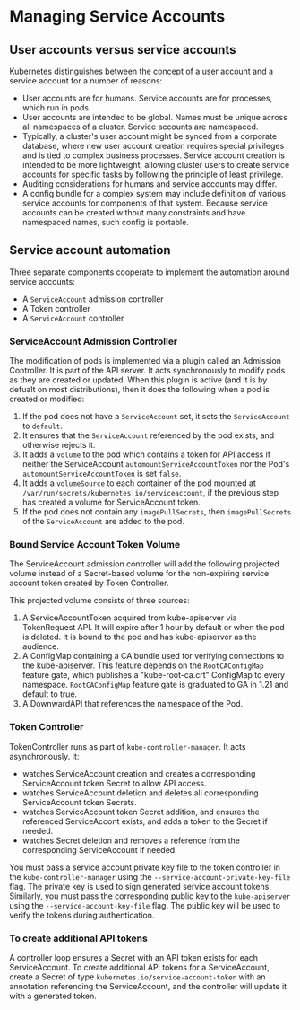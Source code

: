 # Managing Service Accounts

## User accounts versus service accounts

Kubernetes distinguishes between the concept of a user account and a service account for a number of reasons:

- User accounts are for humans. Service accounts are for processes, which run in pods.
- User accounts are intended to be global. Names must be unique across all namespaces of a cluster. Service accounts are namespaced.
- Typically, a cluster's user account might be synced from a corporate database, where new user account creation requires special privileges and is tied to complex business processes. Service account creation is intended to be more lightweight, allowing cluster users to create service accounts for specific tasks by following the principle of least privilege.
- Auditing considerations for humans and service accounts may differ.
- A config bundle for a complex system may include definition of various service accounts for components of that system. Because service accounts can be created without many constraints and have namespaced names, such config is portable.

## Service account automation

Three separate components cooperate to implement the automation around service accounts:

- A `ServiceAccount` admission controller
- A Token controller
- A `ServiceAccount` controller

### ServiceAccount Admission Controller

The modification of pods is implemented via a plugin called an Admission Controller. It is part of the API server. It acts synchronously to modify pods as they are created or updated. When this plugin is active (and it is by defualt on most distributions), then it does the following when a pod is created or modified:

1. If the pod does not have a `ServiceAccount` set, it sets the `ServiceAccount` to `default`.
2. It ensures that the `ServiceAccount` referenced by the pod exists, and otherwise rejects it.
3. It adds a `volume` to the pod which contains a token for API access if neither the ServiceAccount `automountServiceAccountToken` nor the Pod's `automountServiceAccountToken` is set `false`.
4. It adds a `volumeSource` to each container of the pod mounted at `/var/run/secrets/kubernetes.io/serviceaccount`, if the previous step has created a volume for ServiceAccount token.
5. If the pod does not contain any `imagePullSecrets`, then `imagePullSecrets` of the `ServiceAccount` are added to the pod.

### Bound Service Account Token Volume

The ServiceAccount admission controller will add the following projected volume instead of a Secret-based volume for the non-expiring service account token created by Token Controller.

This projected volume consists of three sources:

1. A ServiceAccountToken acquired from kube-apiserver via TokenRequest API. It will expire after 1 hour by default or when the pod is deleted. It is bound to the pod and has kube-apiserver as the audience.
2. A ConfigMap containing a CA bundle used for verifying connections to the kube-apiserver. This feature depends on the `RootCAConfigMap` feature gate, which publishes a "kube-root-ca.crt" ConfigMap to every namespace. `RootCAConfigMap` feature gate is graduated to GA in 1.21 and default to true.
3. A DownwardAPI that references the namespace of the Pod.

### Token Controller

TokenController runs as part of `kube-controller-manager`. It acts asynchronously. It:

- watches ServiceAccount creation and creates a corresponding ServiceAccount token Secret to allow API access.
- watches ServiceAccount deletion and deletes all corresponding ServiceAccount token Secrets.
- watches ServiceAccount token Secret addition, and ensures the referenced ServiceAccont exists, and adds a token to the Secret if needed.
- watches Secret deletion and removes a reference from the corresponding ServiceAccount if needed.

You must pass a service account private key file to the token controller in the `kube-controller-manager` using the `--service-account-private-key-file` flag. The private key is used to sign generated service account tokens. Similarly, you must pass the corresponding public key to the `kube-apiserver` using the `--service-account-key-file` flag. The public key will be used to verify the tokens during authentication.

### To create additional API tokens

A controller loop ensures a Secret with an API token exists for each ServiceAccount. To create additional API tokens for a ServiceAccount, create a Secret of type `kubernetes.io/service-account-token` with an annotation referencing the ServiceAccount, and the controller will update it with a generated token.